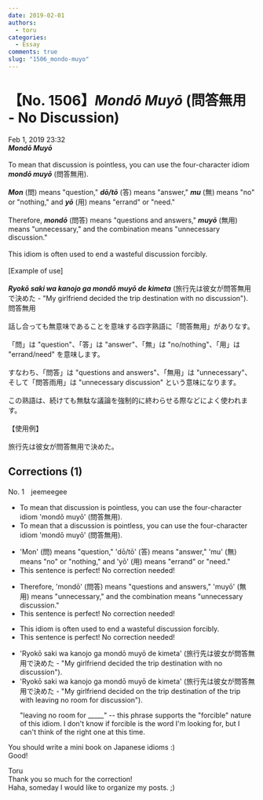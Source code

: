 ```yaml
---
date: 2019-02-01
authors:
  - toru
categories:
  - Essay
comments: true
slug: "1506_mondo-muyo"
---
```


# 【No. 1506】<strong><em>Mondō Muyō</strong></em> (問答無用 - No Discussion)
<div class="date">Feb 1, 2019 23:32</div>
<div id="post"><div id="body_show_ori">
<strong><em>Mondō Muyō</strong></em><br/><br/>To mean that discussion is pointless, you can use the four-character idiom <strong><em>mondō muyō</em></strong> (問答無用).<br/><br/><strong><em>Mon</em></strong> (問) means "question," <strong><em>dō/tō</em></strong> (答) means "answer," <strong><em>mu</em></strong> (無) means "no" or "nothing," and <strong><em>yō</em></strong> (用) means "errand" or "need."<br/><br/>Therefore, <strong><em>mondō</em></strong> (問答) means "questions and answers," <strong><em>muyō</em></strong> (無用) means "unnecessary," and the combination means "unnecessary discussion."<br/><br/>This idiom is often used to end a wasteful discussion forcibly.<br/><br/>[Example of use]<br/><br/><strong><em>Ryokō saki wa kanojo ga mondō muyō de kimeta</em></strong> (旅行先は彼女が問答無用で決めた - "My girlfriend decided the trip destination with no discussion").
</div></div>

<!-- more -->

<div id="post_ja"><div id="body_show_mo">
問答無用<br/><br/>話し合っても無意味であることを意味する四字熟語に「問答無用」がありなす。<br/><br/>「問」は "question"、「答」は "answer"、「無」は "no/nothing"、「用」は "errand/need" を意味します。<br/><br/>すなわち、「問答」は "questions and answers"、「無用」は "unnecessary"、そして「問答雨用」は "unnecessary discussion" という意味になります。<br/><br/>この熟語は、続けても無駄な議論を強制的に終わらせる際などによく使われます。<br/><br/>【使用例】<br/><br/>旅行先は彼女が問答無用で決めた。
</div></div>

## Corrections (1)
<div id="block"><div class="first_name"> No. 1　<span class="just_name">jeemeegee</span></div><div id="block2">
<ul class="correction_field">
<li class="incorrect">To mean that discussion is pointless, you can use the four-character idiom 'mondō muyō' (問答無用).</li>
<li class="corrected correct">
To mean that <span class="f_red">a </span>discussion is pointless, you can use the four-character idiom 'mondō muyō' (問答無用).
</li>
</ul>
<ul class="correction_field">
<li class="incorrect">'Mon' (問) means "question," 'dō/tō' (答) means "answer," 'mu' (無) means "no" or "nothing," and 'yō' (用) means "errand" or "need."</li>
<li class="corrected perfect">This sentence is perfect! No correction needed!</li>
</ul>
<ul class="correction_field">
<li class="incorrect">Therefore, 'mondō' (問答) means "questions and answers," 'muyō' (無用) means "unnecessary," and the combination means "unnecessary discussion."</li>
<li class="corrected perfect">This sentence is perfect! No correction needed!</li>
</ul>
<ul class="correction_field">
<li class="incorrect">This idiom is often used to end a wasteful discussion forcibly.</li>
<li class="corrected perfect">This sentence is perfect! No correction needed!</li>
</ul>
<ul class="correction_field">
<li class="incorrect">'Ryokō saki wa kanojo ga mondō muyō de kimeta' (旅行先は彼女が問答無用で決めた - "My girlfriend decided the trip destination with no discussion").</li>
<li class="corrected correct">
'Ryokō saki wa kanojo ga mondō muyō de kimeta' (旅行先は彼女が問答無用で決めた - "My girlfriend decided <span class="f_red">on</span><span class="f_blue"> </span>the <span class="f_gray"><span class="sline">trip</span></span> destination <span class="f_blue">of the trip</span> <span class="f_gray"><span class="sline">with </span></span><span class="f_blue">leaving no room for</span> discussion").
<p class="correction_comment">"leaving no room for _____" -- this phrase supports the "forcible" nature of this idiom. I don't know if forcible is the word I'm looking for, but I can't think of the right one at this time.</p>
</li>
</ul>
<p class="comment_small">
 You should write a mini book on Japanese idioms :)
 <br/>
 Good!
</p>

</div><div class="name"><span class="just_name">Toru</span><br>
Thank you so much for the correction!<br/>Haha, someday I would like to organize my posts. ;)
</div>
</div>
